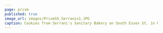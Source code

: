 ```yaml
---
page: prism
published: true
image_url: images/PrismSS_Serranis1.JPG
caption: Cookies from Serrani's Sanitary Bakery on South Essex St. in Orange
---
```

